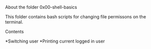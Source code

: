 About the folder 0x00-shell-basics

This folder contains bash scripts for changing file permissons on the terminal.



Contents

*Switching user *Printing current logged in user

